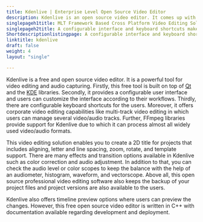 ```yaml
---
title: Kdenlive | Enterprise Level Open Source Video Editor
description: Kdenlive is an open source video editor. It comes up with provisions such as proxy editing, timeline preview, themeable interface and versioning features.
singlepageh1title: MLT Framework Based Cross Platform Video Editing Solution
singlepageh2title: A configurable interface and keyboard shortcuts make the Kdenlive video editor an adaptable software. It is built on Qt and KDE with 2D and automatic backup.
Shortdescriptionlistingpage: A configurable interface and keyboard shortcuts make the Kdenlive video editor an adaptable software. It is built on Qt and KDE with 2D and automatic backup.
linktitle: kdenlive
draft: false
weight: 4
layout: "single"

---
```


Kdenlive is a free and open source video editor. It is a powerful tool for video editing and audio capturing. Firstly, this free tool is built on top of [Qt ](http://www.qt.io/)and the [KDE](https://www.kde.org/) libraries. Secondly, it provides a configurable user interface and users can customize the interface according to their workflows. Thirdly, there are configurable keyboard shortcuts for the users. Moreover, it offers corporate video editing capabilities like multi-track video editing in which users can manage several video/audio tracks. Further, FFmpeg libraries provide support for Kdenlive due to which it can process almost all widely used video/audio formats.

This video editing solution enables you to create a 2D title for projects that includes aligning, letter and line spacing, zoom, rotate, and template support. There are many effects and transition options available in Kdenlive such as color correction and audio adjustment. In addition to that, you can check the audio level or color scopes to keep the balance with the help of an audiometer, histogram, waveform, and vectorscope. Above all, this open source professional video editing software also keeps the backup of your project files and project versions are also available to the users.

Kdenlive also offers timeline preview options where users can preview the changes. However, this free open source video editor is written in C++ with documentation available regarding development and deployment.

<a class="anchor" id="requirements" name="requirements" style="font-size: 12.16px;"></a>